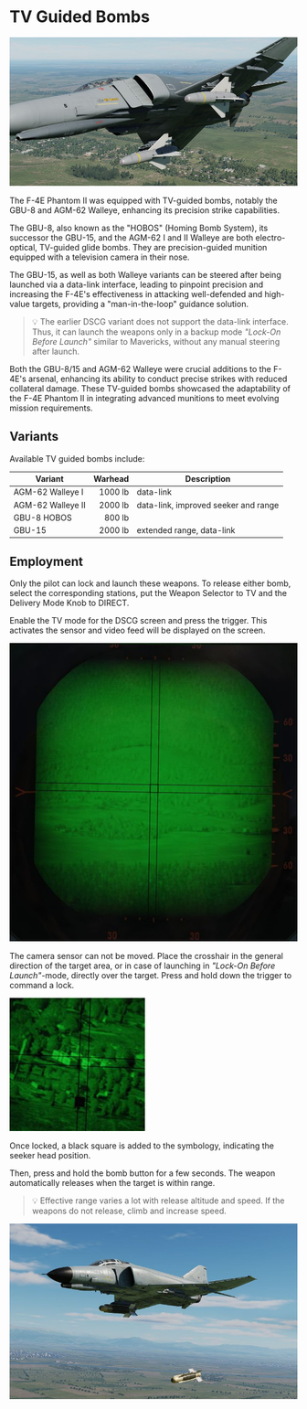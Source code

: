 # TV Guided Bombs

![Phantom loaded with two Walleyes](../../../img/walleyes_loaded.jpg)

The F-4E Phantom II was equipped with TV-guided bombs, notably the GBU-8 and
AGM-62 Walleye, enhancing its precision strike capabilities.

The GBU-8, also known as the "HOBOS" (Homing Bomb System), its successor the
GBU-15, and the AGM-62 I and II Walleye are both electro-optical, TV-guided
glide bombs. They are precision-guided munition equipped with a television
camera in their nose.

The GBU-15, as well as both Walleye variants can be steered after being launched
via a data-link interface, leading to pinpoint precision and increasing the
F-4E's effectiveness in attacking well-defended and high-value targets,
providing a "man-in-the-loop" guidance solution.

> 💡 The earlier DSCG variant does not support the data-link interface. Thus, it
> can launch the weapons only in a backup mode _"Lock-On Before Launch"_ similar
> to Mavericks, without any manual steering after launch.

Both the GBU-8/15 and AGM-62 Walleye were crucial additions to the F-4E's
arsenal, enhancing its ability to conduct precise strikes with reduced
collateral damage. These TV-guided bombs showcased the adaptability of the F-4E
Phantom II in integrating advanced munitions to meet evolving mission
requirements.

## Variants

Available TV guided bombs include:

| Variant           | Warhead | Description                          |
| ----------------- | ------: | ------------------------------------ |
| AGM-62 Walleye I  | 1000 lb | data-link                            |
| AGM-62 Walleye II | 2000 lb | data-link, improved seeker and range |
| GBU-8 HOBOS       |  800 lb |                                      |
| GBU-15            | 2000 lb | extended range, data-link            |

## Employment

Only the pilot can lock and launch these weapons. To release either bomb, select
the corresponding stations, put the Weapon Selector to TV and the Delivery Mode
Knob to DIRECT.

Enable the TV mode for the DSCG screen and press the trigger. This activates the
sensor and video feed will be displayed on the screen.

![HOBOS Screen Symbology](../../../img/hobos_screen_symbology.jpg)

The camera sensor can not be moved. Place the crosshair in the general direction
of the target area, or in case of launching in _"Lock-On Before Launch"_-mode,
directly over the target. Press and hold down the trigger to command a lock.

![HOBOS Release](../../../img/walleye_seeker_symbology.jpg)

Once locked, a black square is added to the symbology, indicating the seeker
head position.

Then, press and hold the bomb button for a few seconds. The weapon automatically
releases when the target is within range.

> 💡 Effective range varies a lot with release altitude and speed. If the
> weapons do not release, climb and increase speed.

![HOBOS Release](../../../img/hobos_release.jpg)
